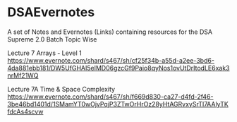 # DSAEvernotes
A set of Notes and Evernotes (Links) containing resources for the DSA Supreme 2.0 Batch Topic Wise

Lecture 7
Arrays - Level 1
https://www.evernote.com/shard/s467/sh/cf25f34b-a55d-a2ee-3bd6-4da881ebb181/DW5UfGHAI5eIMD06gzcGf9Paio8qyNos1ovUtDrItodLE6xak3nrMf21WQ

Lecture 7A
Time & Space Complexity
https://www.evernote.com/shard/s467/sh/f669d830-ca27-d4fd-2f46-3be46bd1401d/1SMamYT0wOjvPqjP3ZTwOrHrOz28yHtAGRvxySrTI7AAlyTKfdcAs4scvw
